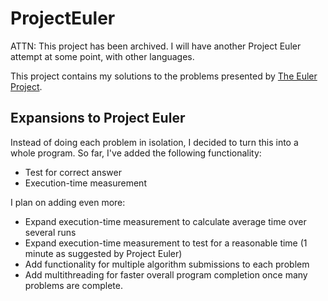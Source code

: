 # ProjectEuler

ATTN: This project has been archived. I will have another Project Euler attempt at some point, with other languages.

This project contains my solutions to the problems presented by [The Euler Project](https://projecteuler.net/).

## Expansions to Project Euler

Instead of doing each problem in isolation, I decided to turn this into a whole program. So far, I've added the following functionality:
* Test for correct answer
* Execution-time measurement

I plan on adding even more:
* Expand execution-time measurement to calculate average time over several runs
* Expand execution-time measurement to test for a reasonable time (1 minute as suggested by Project Euler)
* Add functionality for multiple algorithm submissions to each problem
* Add multithreading for faster overall program completion once many problems are complete.
